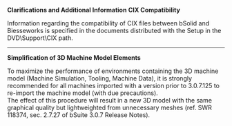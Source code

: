 **Clarifications and Additional Information**
**CIX Compatibility**<br>

Information regarding the compatibility of CIX files between bSolid and Biesseworks is specified in the documents distributed with the Setup in the DVD\Support\CIX path.

<hr>

**Simplification of 3D Machine Model Elements**<br>

To maximize the performance of environments containing the 3D machine model (Machine Simulation, Tooling, Machine Data), it is strongly recommended for all machines imported with a version prior to 3.0.7.125 to re-import the machine model (with due precautions).<br>
The effect of this procedure will result in a new 3D model with the same graphical quality but lightweighted from unnecessary meshes (ref. SWR 118374, sec. 2.7.27 of bSuite 3.0.7 Release Notes).